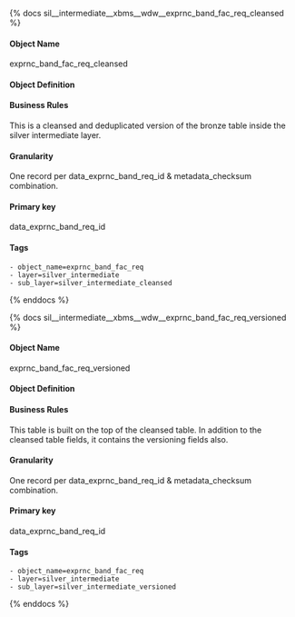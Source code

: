 {% docs sil__intermediate__xbms__wdw__exprnc_band_fac_req_cleansed %}

#### Object Name
exprnc_band_fac_req_cleansed

#### Object Definition


#### Business Rules
This is a cleansed and deduplicated version of the bronze table inside the silver intermediate layer.

#### Granularity
One record per data_exprnc_band_req_id & metadata_checksum combination.

#### Primary key
data_exprnc_band_req_id

#### Tags
    - object_name=exprnc_band_fac_req
    - layer=silver_intermediate
    - sub_layer=silver_intermediate_cleansed

{% enddocs %}

{% docs sil__intermediate__xbms__wdw__exprnc_band_fac_req_versioned %}

#### Object Name
exprnc_band_fac_req_versioned

#### Object Definition


#### Business Rules
This table is built on the top of the cleansed table. In addition to the cleansed table fields, it contains the versioning fields also.

#### Granularity
One record per data_exprnc_band_req_id & metadata_checksum combination.

#### Primary key
data_exprnc_band_req_id

#### Tags
    - object_name=exprnc_band_fac_req
    - layer=silver_intermediate
    - sub_layer=silver_intermediate_versioned

{% enddocs %}